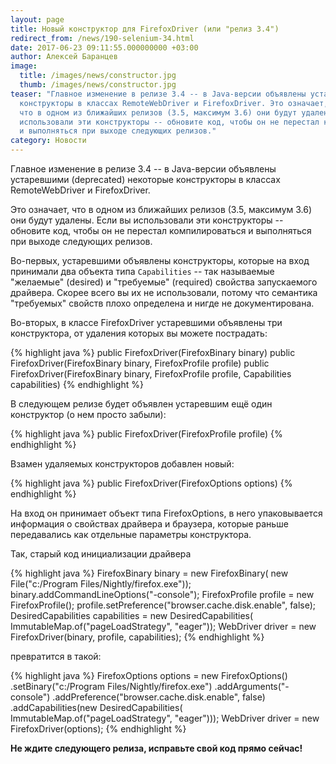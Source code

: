 ```yaml
---
layout: page
title: Новый конструктор для FirefoxDriver (или "релиз 3.4")
redirect_from: /news/190-selenium-34.html
date: 2017-06-23 09:11:55.000000000 +03:00
author: Алексей Баранцев
image:
  title: /images/news/constructor.jpg
  thumb: /images/news/constructor.jpg
teaser: "Главное изменение в релизе 3.4 -- в Java-версии объявлены устаревшими (deprecated) некоторые
  конструкторы в классах RemoteWebDriver и FirefoxDriver. Это означает,
  что в одном из ближайших релизов (3.5, максимум 3.6) они будут удалены. Если вы
  использовали эти конструкторы -- обновите код, чтобы он не перестал компилироваться
  и выполняться при выходе следующих релизов."
category: Новости
---
```

Главное изменение в релизе 3.4 -- в Java-версии объявлены устаревшими (deprecated) некоторые конструкторы в классах RemoteWebDriver и FirefoxDriver.

Это означает, что в одном из ближайших релизов (3.5, максимум 3.6) они будут удалены. Если вы использовали эти конструкторы -- обновите код, чтобы он не перестал компилироваться и выполняться при выходе следующих релизов.

Во-первых, устаревшими объявлены конструкторы, которые на вход принимали два объекта типа `Capabilities` -- так называемые "желаемые" (desired) и "требуемые" (required) свойства запускаемого драйвера. Скорее всего вы их не использовали, потому что семантика "требуемых" свойств плохо определена и нигде не документирована.

Во-вторых, в классе FirefoxDriver устаревшими объявлены три конструктора, от удаления которых вы можете пострадать:

{% highlight java %}
public FirefoxDriver(FirefoxBinary binary)
public FirefoxDriver(FirefoxBinary binary, FirefoxProfile profile)
public FirefoxDriver(FirefoxBinary binary, FirefoxProfile profile, Capabilities capabilities)
{% endhighlight %}

В следующем релизе будет объявлен устаревшим ещё один конструктор (о нем просто забыли):

{% highlight java %}
public FirefoxDriver(FirefoxProfile profile)
{% endhighlight %}

Взамен удаляемых конструкторов добавлен новый:

{% highlight java %}
public FirefoxDriver(FirefoxOptions options)
{% endhighlight %}

На вход он принимает объект типа FirefoxOptions, в него упаковывается информация о свойствах драйвера и браузера, которые раньше передавались как отдельные параметры конструктора.

Так, старый код инициализации драйвера

{% highlight java %}
FirefoxBinary binary = new FirefoxBinary(
  new File("c:/Program Files/Nightly/firefox.exe"));
binary.addCommandLineOptions("-console");
FirefoxProfile profile = new FirefoxProfile();
profile.setPreference("browser.cache.disk.enable", false);
DesiredCapabilities capabilities = new DesiredCapabilities(
  ImmutableMap.of("pageLoadStrategy", "eager"));
WebDriver driver = new FirefoxDriver(binary, profile, capabilities);
{% endhighlight %}

превратится в такой:

{% highlight java %}
FirefoxOptions options = new FirefoxOptions()
  .setBinary("c:/Program Files/Nightly/firefox.exe")
  .addArguments("-console")
  .addPreference("browser.cache.disk.enable", false)
  .addCapabilities(new DesiredCapabilities(
    ImmutableMap.of("pageLoadStrategy", "eager")));
WebDriver driver = new FirefoxDriver(options);
{% endhighlight %}

**Не ждите следующего релиза, исправьте свой код прямо сейчас!**
